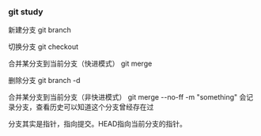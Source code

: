 ### git study

新建分支 git branch <name>

切换分支 git checkout <name>

合并某分支到当前分支（快进模式） git merge <name>

删除分支 git branch -d <name>

合并某分支到当前分支（非快进模式） git merge --no-ff -m "something" <name>
会记录分支，查看历史可以知道这个分支曾经存在过



分支其实是指针，指向提交。HEAD指向当前分支的指针。